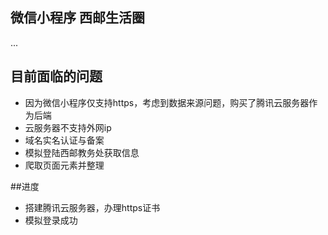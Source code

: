 ## 微信小程序 西邮生活圈
...

## 目前面临的问题
- 因为微信小程序仅支持https，考虑到数据来源问题，购买了腾讯云服务器作为后端
- 云服务器不支持外网ip
- 域名实名认证与备案
- 模拟登陆西邮教务处获取信息
- 爬取页面元素并整理

##进度
- 搭建腾讯云服务器，办理https证书 
- 模拟登录成功



